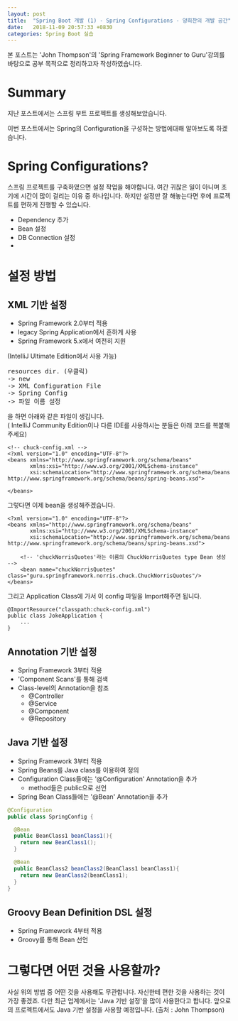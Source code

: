 ```yaml
---
layout: post
title:  "Spring Boot 개발 (1) - Spring Configurations - 양희찬의 개발 공간"
date:   2018-11-09 20:57:33 +0830
categories: Spring Boot 실습
---
```


본 포스트는 'John Thompson'의 'Spring Framework Beginner to Guru'강의를 바탕으로 공부 목적으로 정리하고자 작성하였습니다.

# Summary
지난 포스트에서는 스프링 부트 프로젝트를 생성해보았습니다. 

이번 포스트에서는 Spring의 Configuration을 구성하는 방법에대해 알아보도록 하겠습니다.

# Spring Configurations?
스프링 프로젝트를 구축하였으면 설정 작업을 해야합니다. 여간 귀찮은 일이 아니며 초기에 시간이 많이 걸리는 이유 중 하나입니다. 하지만 설정만 잘 해놓는다면 후에 프로젝트를 편하게 진행할 수 있습니다.
- Dependency 추가
- Bean 설정
- DB Connection 설정
- 

# 설정 방법
## XML 기반 설정
- Spring Framework 2.0부터 적용
- legacy Spring Application에서 흔하게 사용
- Spring Framework 5.x에서 여전히 지원

(IntelliJ Ultimate Edition에서 사용 가능)  
<pre>
resources dir. (우클릭) 
-> new 
-> XML Configuration File 
-> Spring Config 
-> 파일 이름 설정
</pre>
을 하면 아래와 같은 파일이 생깁니다.  
( IntelliJ Community Edition이나 다른 IDE를 사용하시는 분들은 아래 코드를 복붙해주세요)
```
<!-- chuck-config.xml -->
<?xml version="1.0" encoding="UTF-8"?>
<beans xmlns="http://www.springframework.org/schema/beans"
       xmlns:xsi="http://www.w3.org/2001/XMLSchema-instance"
       xsi:schemaLocation="http://www.springframework.org/schema/beans http://www.springframework.org/schema/beans/spring-beans.xsd">

</beans>
```

그렇다면 이제 bean을 생성해주겠습니다. 

```
<?xml version="1.0" encoding="UTF-8"?>
<beans xmlns="http://www.springframework.org/schema/beans"
       xmlns:xsi="http://www.w3.org/2001/XMLSchema-instance"
       xsi:schemaLocation="http://www.springframework.org/schema/beans http://www.springframework.org/schema/beans/spring-beans.xsd">

    <!-- 'chuckNorrisQuotes'라는 이름의 ChuckNorrisQuotes type Bean 생성 -->
    <bean name="chuckNorrisQuotes" class="guru.springframework.norris.chuck.ChuckNorrisQuotes"/>
</beans>
```

그리고 Application Class에 가서 이 config 파일을 Import해주면 됩니다.

```
@ImportResource("classpath:chuck-config.xml")
public class JokeApplication {
    ...
}
```

## Annotation 기반 설정
- Spring Framework 3부터 적용
- 'Component Scans'를 통해 검색
- Class-level의 Annotation을 참조
    - @Controller
    - @Service
    - @Component
    - @Repository

## Java 기반 설정
- Spring Framework 3부터 적용
- Spring Beans를 Java class를 이용하여 정의
- Configuration Class들에는 '@Configuration' Annotation을 추가
    - method들은 public으로 선언
- Spring Bean Class들에는 '@Bean' Annotation을 추가

```java
@Configuration
public class SpringConfig {

  @Bean
  public BeanClass1 beanClass1(){
    return new BeanClass1();
  }

  @Bean
  public BeanClass2 beanClass2(BeanClass1 beanClass1){
    return new BeanClass2(beanClass1);
  }
}
```

## Groovy Bean Definition DSL 설정
- Spring Framework 4부터 적용
- Groovy를 통해 Bean 선언


# 그렇다면 어떤 것을 사용할까?
사실 위의 방법 중 어떤 것을 사용해도 무관합니다. 자신한테 편한 것을 사용하는 것이 가장 좋겠죠.
다만 최근 업계에서는 'Java 기반 설정'을 많이 사용한다고 합니다. 앞으로의 프로젝트에서도 Java 기반 설정을 사용할 예정입니다.
(출처 : John Thompson)






